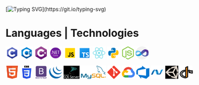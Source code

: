 [![Typing SVG](https://readme-typing-svg.demolab.com?font=Fira+Code&size=25&duration=3500&pause=750&color=53F6F7&center=true&vCenter=true&width=500&height=150&lines=.+.+.+💬+Hello+Stranger+💬+.+.+.;.+.+.+🔺+Welcome+To+My+Venue+🔻+.+.+.;.+.+.+⚠️+Make+Yourself+At+Home+%3A&#41;+⚜️+.+.+.)](https://git.io/typing-svg)


<h1>Languages | Technologies </h1>

<code><img title="C Programming" height="35" src="./icons/c.svg"></code>
<code><img title="C++ Programming" height="35" src="./icons/c++.svg"></code>
<code><img title="C# Programming" height="35" src="./icons/c_sharp.svg"></code>
<code><img title=".NET Framework" height="35" src="./icons/.net.svg"></code>
<code><img title="JavaScript" height="35" src="./icons/javascript.svg"></code>
<code><img title="TypeScript" height="35" src="./icons/ts.svg"></code>
<code><img title="ReactJS" height="35" src="./icons/react.svg"></code>
<code><img title="Python" height="35" src="./icons/python.svg"></code>
<code><img title="NodeJS" height="35" src="./icons/node_js.svg"></code>
<code><img title="VB.NET" height="35" src="./icons/vb_net.png"></code>

<code><img title="HTML" height="35" src="./icons/html.svg"></code>
<code><img title="CSS" height="35" src="./icons/css.svg"></code>
<code><img title="BootStrap" height="35" src="./icons/bootstrap.svg"></code>
<code><img title="jQuery" height="35" src="./icons/jquery.svg"></code>
<code><img title="SQL Server" height="35" src="./icons/sql.svg" style="filter: invert(1);"></code>
<code><img title="MySQL" height="35" src="./icons/mysql.svg"></code>
<code><img title="Git" height="35" src="./icons/git.svg"></code>
<code><img title="Google Cloud Platform" height="35" src="./icons/gcp.svg"></code>
<code><img title="Microsoft Azure DevOps" height="35" src="./icons/azure-devops.svg"></code>
<code><img title="Microsoft .Net" height="35" src="./icons/dotnet.svg"></code>
<code><img title="Unity" height="35" src="./icons/unity.svg" style="filter: invert(1);"></code>
<code><img title="OpenID" height="35" src="./icons/openid.svg"></code>

<!-- add stylesheet -->
<link rel="stylesheet" href="./readme.css" />

<!--
**ReaVNaiL/ReaVNaiL** is a ✨ _special_ ✨ repository because its `README.md` (this file) appears on your GitHub profile.

Here are some ideas to get you started:

- 🔭 I’m currently working on ...
- 🌱 I’m currently learning ...
- 👯 I’m looking to collaborate on ...
- 🤔 I’m looking for help with ...
- 💬 Ask me about ...
- 📫 How to reach me: ...
- 😄 Pronouns: ...
- ⚡ Fun fact: ...
-->
